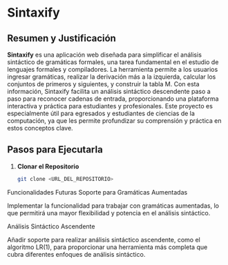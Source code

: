 # Sintaxify

## Resumen y Justificación

**Sintaxify** es una aplicación web diseñada para simplificar el análisis sintáctico de gramáticas formales, una tarea fundamental en el estudio de lenguajes formales y compiladores. La herramienta permite a los usuarios ingresar gramáticas, realizar la derivación más a la izquierda, calcular los conjuntos de primeros y siguientes, y construir la tabla M. Con esta información, Sintaxify facilita un análisis sintáctico descendente paso a paso para reconocer cadenas de entrada, proporcionando una plataforma interactiva y práctica para estudiantes y profesionales. Este proyecto es especialmente útil para egresados y estudiantes de ciencias de la computación, ya que les permite profundizar su comprensión y práctica en estos conceptos clave.

## Pasos para Ejecutarla

1. **Clonar el Repositorio**

   ```bash
   git clone <URL_DEL_REPOSITORIO>


Funcionalidades Futuras
Soporte para Gramáticas Aumentadas

Implementar la funcionalidad para trabajar con gramáticas aumentadas, lo que permitirá una mayor flexibilidad y potencia en el análisis sintáctico.

Análisis Sintáctico Ascendente

Añadir soporte para realizar análisis sintáctico ascendente, como el algoritmo LR(1), para proporcionar una herramienta más completa que cubra diferentes enfoques de análisis sintáctico.
